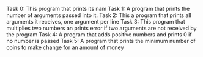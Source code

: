 Task 0: This program that prints its nam
Task 1: A program that prints the number of arguments passed into it.
Task 2: This a program that prints all arguments it receives, one argument per line
Task 3: This program that multiplies two numbers an prints error if two arguments are not received by the program
Task 4: A program that adds positive numbers and prints 0 if no number is passed
Task 5: A program that prints the minimum number of coins to make change for an amount of money

